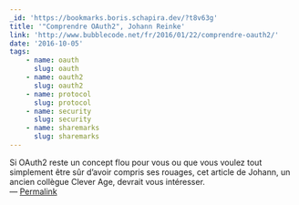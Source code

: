 ```yaml
---
_id: 'https://bookmarks.boris.schapira.dev/?t8v63g'
title: '"Comprendre OAuth2", Johann Reinke'
link: 'http://www.bubblecode.net/fr/2016/01/22/comprendre-oauth2/'
date: '2016-10-05'
tags:
    - name: oauth
      slug: oauth
    - name: oauth2
      slug: oauth2
    - name: protocol
      slug: protocol
    - name: security
      slug: security
    - name: sharemarks
      slug: sharemarks
---
```


Si OAuth2 reste un concept flou pour vous ou que vous voulez tout simplement
être sûr d’avoir compris ses rouages, cet article de Johann, un ancien collègue
Clever Age, devrait vous intéresser. <br>&#8212;
<a href="https://bookmarks.boris.schapira.dev/?t8v63g" title="Permalink">Permalink</a>
